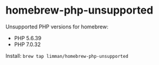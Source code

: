 # homebrew-php-unsupported
Unsupported PHP versions for homebrew:

- PHP 5.6.39
- PHP 7.0.32

Install: `brew tap limman/homebrew-php-unsupported`
